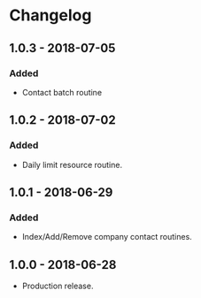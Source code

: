 # Changelog

## 1.0.3 - 2018-07-05
### Added
- Contact batch routine

## 1.0.2 - 2018-07-02
### Added
- Daily limit resource routine.

## 1.0.1 - 2018-06-29
### Added
- Index/Add/Remove company contact routines.

## 1.0.0 - 2018-06-28
- Production release.